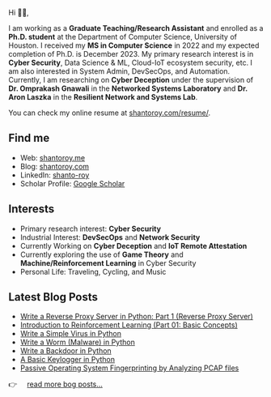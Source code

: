 
Hi 👋🏻,

I am working as a **Graduate Teaching/Research Assistant** and enrolled as a **Ph.D. student** at the Department of Computer Science, University of Houston. I received my **MS in Computer Science** in 2022 and my expected completion of Ph.D. is December 2023. My primary research interest is in **Cyber Security**, Data Science & ML, Cloud-IoT ecosystem security, etc. I am also interested in System Admin, DevSecOps, and Automation. Currently, I am researching on **Cyber Deception** under the supervision of **Dr. Omprakash Gnawali** in the **Networked Systems Laboratory** and **Dr. Aron Laszka** in the **Resilient Network and Systems Lab**.

You can check my online resume at [shantoroy.com/resume/][1].

## Find me

- Web: [shantoroy.me][2]
- Blog: [shantoroy.com][3]
- LinkedIn: [shanto-roy][4]
- Scholar Profile: [Google Scholar](https://scholar.google.com/citations?user=OMGYMbwAAAAJ&hl=en)

## Interests
- Primary research interest: **Cyber Security**
- Industrial Interest: **DevSecOps** and **Network Security**
- Currently Working on **Cyber Deception** and **IoT Remote Attestation**
- Currently exploring the use of **Game Theory** and **Machine/Reinforcement Learning** in Cyber Security
- Personal Life: Traveling, Cycling, and Music


## Latest Blog Posts
- [Write a Reverse Proxy Server in Python: Part 1 (Reverse Proxy Server)](https://shantoroy.com/network/write-a-reverse-proxy-server-in-python/)
- [Introduction to Reinforcement Learning (Part 01: Basic Concepts)](https://shantoroy.com/reinforcement-learning/intro-to-reinforcement-learning-part1-basic-concepts/)
- [Write a Simple Virus in Python](https://shantoroy.com/security/write-a-virus-in-python/)
- [Write a Worm (Malware) in Python](https://shantoroy.com/security/write-a-worm-malware-in-python/)
- [Write a Backdoor in Python](https://shantoroy.com/security/simple-backdoor-using-python/)
- [A Basic Keylogger in Python](https://shantoroy.com/security/a-simple-keylogger-in-python/)
- [Passive Operating System Fingerprinting by Analyzing PCAP files](https://shantoroy.com/security/operating-system-fingerprinting/)

:point_right: &nbsp;&nbsp;&nbsp; [read more bog posts...](https://www.shantoroy.com)

[1]: https://www.shantoroy.com/resume/
[2]: https://www.shantoroy.me
[3]: https://www.shantoroy.com
[4]: https://www.linkedin.com/in/shanto-roy/
